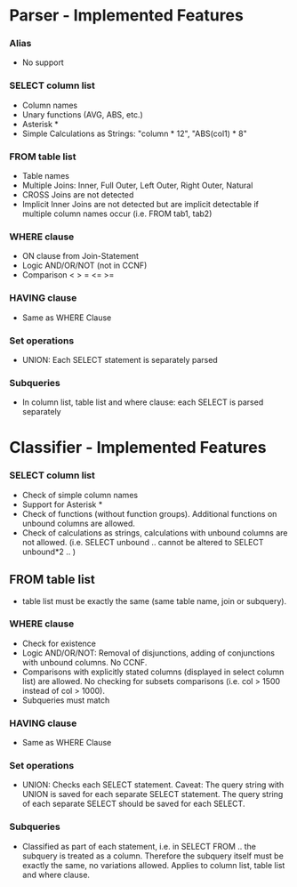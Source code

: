 # Parser - Implemented Features

### Alias

* No support 

### SELECT column list

* Column names
* Unary functions (AVG, ABS, etc.)
* Asterisk *
* Simple Calculations as Strings: "column \* 12", "ABS(col1) \* 8"

### FROM table list

* Table names
* Multiple Joins: Inner, Full Outer, Left Outer, Right Outer, Natural
* CROSS Joins are not detected
* Implicit Inner Joins are not detected but are implicit detectable if multiple column names occur (i.e. FROM tab1, tab2)

### WHERE clause

* ON clause from Join-Statement 
* Logic AND/OR/NOT (not in CCNF)
* Comparison < > = <= >=

### HAVING clause

* Same as WHERE Clause

### Set operations

* UNION: Each SELECT statement is separately parsed

### Subqueries

* In column list, table list and where clause: each SELECT is parsed separately



# Classifier - Implemented Features

### SELECT column list

* Check of simple column names
* Support for Asterisk * 
* Check of functions (without function groups). Additional functions on unbound columns are allowed.
* Check of calculations as strings, calculations with unbound columns are not allowed. (i.e. SELECT unbound .. cannot be altered to SELECT unbound*2 .. )

## FROM table list

* table list must be exactly the same (same table name, join or subquery).

### WHERE clause

* Check for existence
* Logic AND/OR/NOT: Removal of disjunctions, adding of conjunctions with unbound columns. No CCNF.
* Comparisons with explicitly stated columns (displayed in select column list) are allowed. No checking for subsets comparisons (i.e. col > 1500 instead of col > 1000).
* Subqueries must match

### HAVING clause

* Same as WHERE Clause

### Set operations

* UNION: Checks each SELECT statement. Caveat: The query string with UNION is saved for each separate SELECT statement. The query string of each separate SELECT should be saved for each SELECT.

### Subqueries

* Classified as part of each statement, i.e. in SELECT <subquery> FROM .. the subquery is treated as a column. Therefore the subquery itself must be exactly the same, no variations allowed. Applies to column list, table list and where clause.

